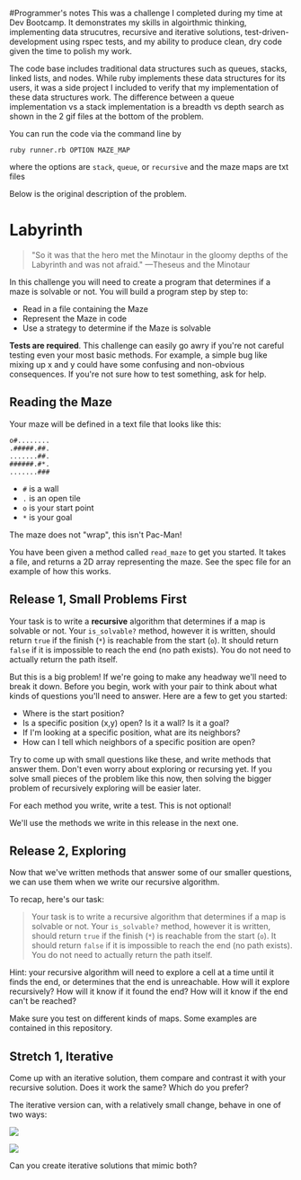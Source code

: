 #Programmer's notes
This was a challenge I completed during my time at Dev Bootcamp. It demonstrates my skills in algoirthmic thinking, implementing data strucutres, recursive and iterative solutions, test-driven-development using rspec tests, and my ability to produce clean, dry code given the time to polish my work.

The code base includes traditional data structures such as queues, stacks, linked lists, and nodes. While ruby implements these data structures for its users, it was a side project I included to verify that my implementation of these data structures work. The difference between a queue implementation vs a stack implementation is a breadth vs depth search as shown in the 2 gif files at the bottom of the problem.

You can run the code via the command line by
```
ruby runner.rb OPTION MAZE_MAP
```
where the options are ```stack```, ```queue```, or ```recursive```
and the maze maps are txt files

Below is the original description of the problem.
# Labyrinth

> "So it was that the hero met the Minotaur in the gloomy depths of the Labyrinth and was not afraid." —Theseus and the Minotaur

In this challenge you will need to create a program that determines if a maze is solvable or not. You will build a program step by step to:

 * Read in a file containing the Maze
 * Represent the Maze in code
 * Use a strategy to determine if the Maze is solvable

**Tests are required**. This challenge can easily go awry if you're not careful testing even your most basic methods. For example, a simple bug like mixing up x and y could have some confusing and non-obvious consequences. If you're not sure how to test something, ask for help.

## Reading the Maze

Your maze will be defined in a text file that looks like this:

```
o#........
.#####.##.
.......##.
######.#*.
.......###
```

 * `#` is a wall
 * `.` is an open tile
 * `o` is your start point
 * `*` is your goal

The maze does not "wrap", this isn't Pac-Man!

You have been given a method called `read_maze` to get you started. It takes a file, and returns a 2D array representing the maze. See the spec file for an example of how this works.

## Release 1, Small Problems First

Your task is to write a **recursive** algorithm that determines if a map is solvable or not. Your `is_solvable?` method, however it is written, should return `true` if the finish (`*`) is reachable from the start (`o`). It should return `false` if it is impossible to reach the end (no path exists). You do not need to actually return the path itself.

But this is a big problem! If we're going to make any headway we'll need to break it down. Before you begin, work with your pair to think about what kinds of questions you'll need to answer. Here are a few to get you started:

 * Where is the start position?
 * Is a specific position (x,y) open? Is it a wall? Is it a goal?
 * If I'm looking at a specific position, what are its neighbors?
 * How can I tell which neighbors of a specific position are open?

Try to come up with small questions like these, and write methods that answer them. Don't even worry about exploring or recursing yet. If you solve small pieces of the problem like this now, then solving the bigger problem of recursively exploring will be easier later.

For each method you write, write a test. This is not optional!

We'll use the methods we write in this release in the next one.

## Release 2, Exploring

Now that we've written methods that answer some of our smaller questions, we can use them when we write our recursive algorithm.

To recap, here's our task:

> Your task is to write a recursive algorithm that determines if a map is solvable or not. Your `is_solvable?` method, however it is written, should return `true` if the finish (`*`) is reachable from the start (`o`). It should return `false` if it is impossible to reach the end (no path exists). You do not need to actually return the path itself.


Hint: your recursive algorithm will need to explore a cell at a time until it finds the end, or determines that the end is unreachable. How will it explore recursively? How will it know if it found the end? How will it know if the end can't be reached?

Make sure you test on different kinds of maps. Some examples are contained in this repository.

## Stretch 1, Iterative

Come up with an iterative solution, them compare and contrast it with your recursive solution. Does it work the same? Which do you prefer?

The iterative version can, with a relatively small change, behave in one of two ways:

![](assets/dfs.gif)


![](assets/bfs.gif)

Can you create iterative solutions that mimic both?
